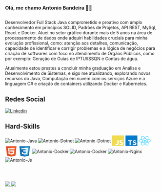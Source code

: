 ### Olá, me chamo Antonio Bandeira 👋🏻
## 
<p>Desenvolvedor Full Stack Java comprometido e proativo com amplo conhecimento em princípios SOLID,
Padrões de Projetos, API REST, MySql, React e Docker. Atuei no setor gráfico durante mais de 5 anos na área de
processamento de dados onde adquiri habilidades cruciais para minha evolução profissional, como: atenção
aos detalhes, comunicação, capacidade de identificar e corrigir problemas e a lógica de negócios para
criação de softwares com foco no atendimento de Órgãos Públicos, como por exemplo: Geração de Guias
de IPTU/ISSQN e Contas de água.</p>
<p>Atualmente estou prestes a concluir minha graduação em Análise e Desenvolvimento de Sistemas, e sigo
me atualizando, explorando novos recursos do Java, Computação em nuvem com os serviços Azure e a 
linguagem C# e criação de containers utilizando Docker e Kubernetes.</p>

## Redes Social
[![Linkedin](https://img.shields.io/badge/-LinkedIn-%230077B5?style=for-the-badge&logo=linkedin&logoColor=white)](https://www.linkedin.com/in/antoniovvbandeira)

## Hard-Skills

<div style="display: inline_block">

  
  <img align="center" alt="Antonio-Java" height="35" width="40" src="https://cdn.jsdelivr.net/gh/devicons/devicon/icons/java/java-original-wordmark.svg" />
  <img align="center" alt="Antonio-Dotnet" height="35" width="40" src="https://cdn.jsdelivr.net/gh/devicons/devicon/icons/dotnetcore/dotnetcore-original.svg" />
  <img align="center" alt="Antonio-Dotnet" height="35" width="40" src="https://cdn.jsdelivr.net/gh/devicons/devicon/icons/c/c-original.svg" />
  <img align="center" alt="Antonio-Js" height="35" width="40" src="https://raw.githubusercontent.com/devicons/devicon/master/icons/javascript/javascript-plain.svg">
  <img align="center" alt="Antonio-Ts" height="35" width="40" src="https://raw.githubusercontent.com/devicons/devicon/master/icons/typescript/typescript-plain.svg">
  <img align="center" alt="Antonio-React" height="35" width="40" src="https://raw.githubusercontent.com/devicons/devicon/master/icons/react/react-original.svg">
  <img align="center" alt="Antonio-HTML" height="35" width="40" src="https://raw.githubusercontent.com/devicons/devicon/master/icons/html5/html5-original.svg">
  <img align="center" alt="Antonio-CSS" height="35" width="40" src="https://raw.githubusercontent.com/devicons/devicon/master/icons/css3/css3-original.svg">
  <img align="center" alt="Antonio-Docker" height="35" width="40" src="https://cdn.jsdelivr.net/gh/devicons/devicon/icons/docker/docker-original-wordmark.svg" />
  <img align="center" alt="Antonio-Docker" height="35" width="40"  src="https://cdn.jsdelivr.net/gh/devicons/devicon/icons/kubernetes/kubernetes-plain-wordmark.svg" />
  <img align="center" alt="Antonio-Nginx"  height="35" width="40" src="https://cdn.jsdelivr.net/gh/devicons/devicon/icons/nginx/nginx-original.svg">
  <img align="center" alt="Antonio-Js" height="35" width="40"  src="https://cdn.jsdelivr.net/gh/devicons/devicon/icons/spring/spring-original-wordmark.svg" />
      
</div>

<br><br>
<div>
  <a href="https://github.com/antonioviniciusvb">
  <img height="250em" src="https://github-readme-stats.vercel.app/api?username=antonioviniciusvb&show_icons=true&theme=tokyonight">
  <img height="250em" src="https://github-readme-stats.vercel.app/api/top-langs/?username=antonioviniciusvb&hide_progress=no&theme=tokyonight">
</div>


